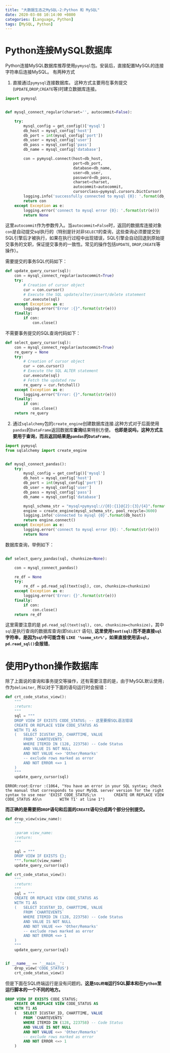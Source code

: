 ```yaml
---
title: "大数据生态之MySQL-2:Python 和 MySQL"
date: 2020-03-08 10:14:00 +0800
categories: [Language, Python]
tags: [MySQL, Python]
---
```


# Python连接MySQL数据库
Python连接MySQL数据库推荐使用`pymysql`包。安装后，直接配置MySQL的连接字符串后连接MySQL。 有两种方式

1. 直接通过`pymysql`连接数据库。 这种方式主要用在事务提交(`UPDATE`,`DROP`,`CREATE`等)时建立数据库连接。

```python
import pymysql


def mysql_connect_regular(charset='', autocommit=False):

    try:
        mysql_config = get_config()['mysql']
        db_host = mysql_config['host']
        db_port = int(mysql_config['port'])
        db_user = mysql_config['user']
        db_pass = mysql_config['pass']
        db_name = mysql_config['database']

        con = pymysql.connect(host=db_host,
                              port=db_port,
                              database=db_name,
                              user=db_user,
                              password=db_pass,
                              charset=charset,
                              autocommit=autocommit,
                              cursorclass=pymysql.cursors.DictCursor)
        logging.info('successfully connected to mysql {0}: '.format(db_host))
        return con
    except Exception as e:
        logging.error('connect to mysql error {0}: '.format(str(e)))
        return None
```

这里`autocommit`作为参数传入。当`autocommit=False`时，返回的数据库连接对象`con`是自动提交sql执行的（特别是针对非`SELECT`的查询，这些查询必须要提交到SQL引擎后才被执行，如果在执行过程中出现错误，SQL引擎会自动回退到原始提交事务的文职，保证提交事务的一致性。常见的操作包括`UPDATE`, `DROP`,`CREATE`等操作）。

需要提交的事务SQL代码如下：
```python
def update_query_cursor(sql):
    con = mysql_connect_regular(autocommit=True)
    try:
        # Creation of cursor object
        cur = con.cursor()
        # Execute the SQL update/alter/insert/delete statement
        cur.execute(sql)
    except Exception as e:
        logging.error("Error :{}".format(str(e)))
    finally:
        if con:
            con.close()
```

不需要事务提交的SQL查询代码如下：
```python
def select_query_cursor(sql):
    con = mysql_connect_regular(autocommit=True)
    re_query = None
    try:
        # Creation of cursor object
        cur = con.cursor()
        # Execute the SQL ALTER statement
        cur.execute(sql)
        # Fetch the updated row
        re_query = cur.fetchall()
    except Exception as e:
        logging.error("Error: {}".format(str(e)))
    finally:
        if con:
            con.close()
    return re_query
```

2. 通过`sqlalchemy`包的`create_engine`创建数据库连接.这种方式对于后面使用`pandas`的`DataFrame`返回数据库**查询**结果特别方便。 **也即是说吗，这种方式主要用于查询，而且返回结果是`pandas`的`DataFrame`**。

```python
import pymysql
from sqlalchemy import create_engine


def mysql_connect_pandas():
    try:
        mysql_config = get_config()['mysql']
        db_host = mysql_config['host']
        db_port = int(mysql_config['port'])
        db_user = mysql_config['user']
        db_pass = mysql_config['pass']
        db_name = mysql_config['database']

        mysql_schema_str = "mysql+pymysql://{0}:{1}@{2}:{3}/{4}".format(db_user, db_pass, db_host, db_port, db_name)
        engine = create_engine(mysql_schema_str, pool_recycle=3600)
        logging.info('connected to mysql {0}'.format(db_host))
        return engine.connect()
    except Exception as e:
        logging.error('connect to mysql error {0}: '.format(str(e)))
        return None
```

数据库查询，举例如下：
```python

def select_query_pandas(sql, chunksize=None):

    con = mysql_connect_pandas()

    re_df = None
    try:
        re_df = pd.read_sql(text(sql), con, chunksize=chunksize)
    except Exception as e:
        logging.error('Error: {}'.format(str(e)))
    finally:
        if con:
            con.close()
    return re_df
```
这里需要注意的是 `pd.read_sql(text(sql), con, chunksize=chunksize)`，其中`sql`是执行查询的数据库查询(即`SELECT`  语句), **这里使用`text(sql)`而不是直接`sql`字符串，是因为`sql`中可能含有 `LIKE '%some_str%'`，如果直接使用该`sql`， `pd.read_sql()`会报错**。

# 使用Python操作数据库

除了上面说的查询和事务提交等操作，还有需要注意的是，由于MySQL默认使用`;`作为`delimiter`, 所以对于下面的语句运行时会报错：
```python
def crt_code_status_view():
    """
    :return:
    """
    sql = """
    DROP VIEW IF EXISTS CODE_STATUS; -- 这里要报SQL语法错误
    CREATE OR REPLACE VIEW CODE_STATUS AS
    WITH T1 AS
    (   SELECT ICUSTAY_ID, CHARTTIME, VALUE
        FROM `CHARTEVENTS`
        WHERE ITEMID IN (128, 223758) -- Code Status
        AND VALUE IS NOT NULL
        AND NOT VALUE <=> 'Other/Remarks'
        -- exclude rows marked as error
        AND NOT ERROR <=> 1 
    )
    """
    update_query_cursor(sql)
```
```
ERROR:root:Error :(1064, "You have an error in your SQL syntax; check the manual that corresponds to your MySQL server version for the right syntax to use near 'EXIST CODE_STATUS;\n        CREATE OR REPLACE VIEW CODE_STATUS AS\n        WITH T1' at line 1")
```

**而正确的是需要把`DROP`语句和后面的`CREATE`语句分成两个部分分别提交。**

```python
def drop_view(view_name):
    """

    :param view_name:
    :return:
    """

    sql = """
    DROP VIEW IF EXISTS {};
    """.format(view_name)
    update_query_cursor(sql)

def crt_code_status_view():
    """
    :return:
    """
    sql = """
    CREATE OR REPLACE VIEW CODE_STATUS AS
    WITH T1 AS
    (   SELECT ICUSTAY_ID, CHARTTIME, VALUE
        FROM `CHARTEVENTS`
        WHERE ITEMID IN (128, 223758) -- Code Status
        AND VALUE IS NOT NULL
        AND NOT VALUE <=> 'Other/Remarks'
        -- exclude rows marked as error
        AND NOT ERROR <=> 1 
    )
    """
    update_query_cursor(sql)


if __name__ == '__main__':
    drop_view('CODE_STATUS')
    crt_code_status_view()

```

但是下面在SQL终端运行是没有问题的。**这是`SQL终端`运行SQL脚本和在`Python`里运行脚本的一个不同的地方。**

```sql
DROP VIEW IF EXISTS CODE_STATUS; 
    CREATE OR REPLACE VIEW CODE_STATUS AS
    WITH T1 AS
    (   SELECT ICUSTAY_ID, CHARTTIME, VALUE
        FROM `CHARTEVENTS`
        WHERE ITEMID IN (128, 223758) -- Code Status
        AND VALUE IS NOT NULL
        AND NOT VALUE <=> 'Other/Remarks'
        -- exclude rows marked as error
        AND NOT ERROR <=> 1 
    )
```

